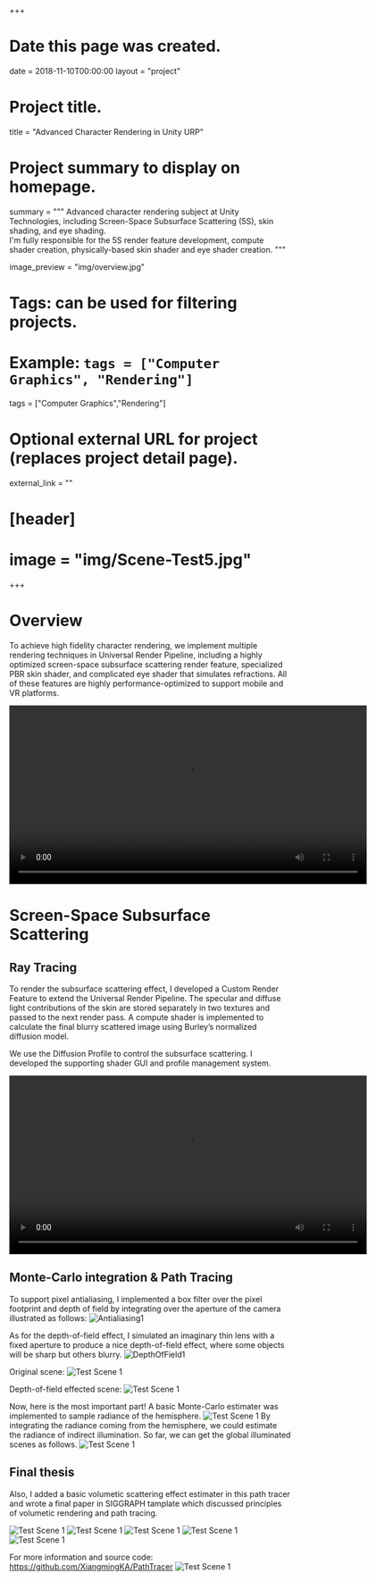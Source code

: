 +++
# Date this page was created.
date = 2018-11-10T00:00:00
layout = "project"

# Project title.
title = "Advanced Character Rendering in Unity URP"

# Project summary to display on homepage.
summary = """
 Advanced character rendering subject at Unity Technologies, including Screen-Space Subsurface Scattering (5S), skin shading, and eye shading.<br>
 I'm fully responsible for the 5S render feature development, compute shader creation, physically-based skin shader and eye shader creation.
 """
 
image_preview = "img/overview.jpg"

# Tags: can be used for filtering projects.
# Example: `tags = ["Computer Graphics", "Rendering"]`
tags = ["Computer Graphics","Rendering"]

# Optional external URL for project (replaces project detail page).
external_link = ""

# [header]
# image = "img/Scene-Test5.jpg"

+++

# Overview
To achieve high fidelity character rendering, we implement multiple rendering techniques in Universal Render Pipeline, including a highly optimized screen-space subsurface scattering render feature, specialized PBR skin shader, and complicated eye shader that simulates refractions. All of these features are highly performance-optimized to support mobile and VR platforms.

<video src="./demo1.mp4" controls="controls" width="640" height="320" autoplay="autoplay">
Your browser does not support the video tag.
</video>

# Screen-Space Subsurface Scattering
## Ray Tracing

To render the subsurface scattering effect, I developed a Custom Render Feature to extend the Universal Render Pipeline. The specular and diffuse light contributions of the skin are stored separately in two textures and passed to the next render pass. A compute shader is implemented to calculate the final blurry scattered image using Burley’s normalized diffusion model.

We use the Diffusion Profile to control the subsurface scattering. I developed the supporting shader GUI and profile management system.

<video src="./demo1.mp4" controls="controls" width="640" height="320" autoplay="autoplay">
Your browser does not support the video tag.
</video>


## Monte-Carlo integration & Path Tracing

To support pixel antialiasing, I implemented a box filter over the pixel footprint and depth of field by integrating over the aperture of the camera illustrated as follows:
![Antialiasing1](img/Antialiasing1.jpg)

As for the depth-of-field effect, I simulated an imaginary thin lens with a fixed aperture to produce a nice depth-of-field effect, where some objects will be sharp but others blurry.
![DepthOfField1](img/DepthOfField1.jpg)

Original scene:
![Test Scene 1](img/Scene2-Test4.jpg)

Depth-of-field effected scene:
![Test Scene 1](img/DepthOfField.jpg)

Now, here is the most important part! 
A basic Monte-Carlo estimater was implemented to sample radiance of the hemisphere.
![Test Scene 1](img/PathTracing.jpg)
By integrating the radiance coming from the hemisphere, we could estimate the radiance of indirect illumination. So far, we can get the global illuminated scenes as follows.
![Test Scene 1](img/PathTracing2.jpg)

## Final thesis

Also, I added a basic volumetic scattering effect estimater in this path tracer and wrote a final paper in SIGGRAPH tamplate which discussed principles of volumetic rendering and path tracing.

![Test Scene 1](img/Final1.jpg)
![Test Scene 1](img/Final2.jpg)
![Test Scene 1](img/Final3.jpg)
![Test Scene 1](img/Final4.jpg)
![Test Scene 1](img/Final5.jpg)

For more information and source code: https://github.com/XiangmingKA/PathTracer
![Test Scene 1](img/Scene-Test4.jpg)

